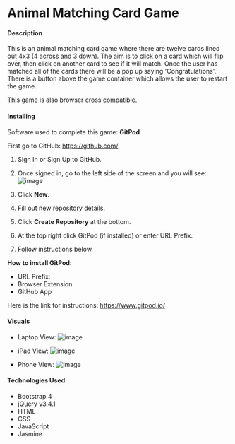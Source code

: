 # Animal Matching Card Game

#### Description
This is an animal matching card game where there are twelve cards lined out 4x3 (4 across and 3 down).  The aim
is to click on a card which will flip over, then click on another card to see if it will match.  Once the user has
matched all of the cards there will be a pop up saying 'Congratulations'.  There is a button above the game container
which allows the user to restart the game.

This game is also browser cross compatible.

#### Installing
Software used to complete this game: **GitPod**

First go to GitHub: https://github.com/
1. Sign In or Sign Up to GitHub.
2. Once signed in, go to the left side of the screen and you will see:
![image](https://user-images.githubusercontent.com/48124466/68049737-89b6b280-fcdb-11e9-9e41-e02d4dc6fa9a.png)

3. Click **New**.
4. Fill out new repository details.
5. Click **Create Repository** at the bottom.
6. At the top right click GitPod (if installed) or enter URL Prefix.
7. Follow instructions below.

**How to install GitPod:**
- URL Prefix:
- Browser Extension
- GitHub App

Here is the link for instructions: https://www.gitpod.io/

#### Visuals
- Laptop View:
![image](https://user-images.githubusercontent.com/48124466/68049030-c84b6d80-fcd9-11e9-88e8-02c18e927c2d.png)

- iPad View:
![image](https://user-images.githubusercontent.com/48124466/68049149-12ccea00-fcda-11e9-93bc-20ff74342e57.png)

- Phone View:
![image](https://user-images.githubusercontent.com/48124466/68049209-37c15d00-fcda-11e9-94b1-944f4650e341.png)

#### Technologies Used
- Bootstrap 4
- jQuery v3.4.1
- HTML
- CSS
- JavaScript
- Jasmine